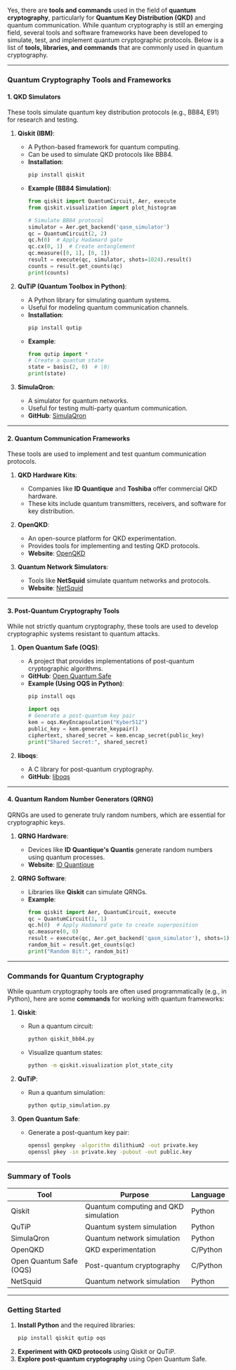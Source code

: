 Yes, there are **tools and commands** used in the field of **quantum cryptography**, particularly for **Quantum Key Distribution (QKD)** and quantum communication. While quantum cryptography is still an emerging field, several tools and software frameworks have been developed to simulate, test, and implement quantum cryptographic protocols. Below is a list of **tools, libraries, and commands** that are commonly used in quantum cryptography.

---

### **Quantum Cryptography Tools and Frameworks**

#### **1. QKD Simulators**
These tools simulate quantum key distribution protocols (e.g., BB84, E91) for research and testing.

1. **Qiskit (IBM)**:
   - A Python-based framework for quantum computing.
   - Can be used to simulate QKD protocols like BB84.
   - **Installation**:
     ```bash
     pip install qiskit
     ```
   - **Example (BB84 Simulation)**:
     ```python
     from qiskit import QuantumCircuit, Aer, execute
     from qiskit.visualization import plot_histogram

     # Simulate BB84 protocol
     simulator = Aer.get_backend('qasm_simulator')
     qc = QuantumCircuit(2, 2)
     qc.h(0)  # Apply Hadamard gate
     qc.cx(0, 1)  # Create entanglement
     qc.measure([0, 1], [0, 1])
     result = execute(qc, simulator, shots=1024).result()
     counts = result.get_counts(qc)
     print(counts)
     ```

2. **QuTiP (Quantum Toolbox in Python)**:
   - A Python library for simulating quantum systems.
   - Useful for modeling quantum communication channels.
   - **Installation**:
     ```bash
     pip install qutip
     ```
   - **Example**:
     ```python
     from qutip import *
     # Create a quantum state
     state = basis(2, 0)  # |0⟩
     print(state)
     ```

3. **SimulaQron**:
   - A simulator for quantum networks.
   - Useful for testing multi-party quantum communication.
   - **GitHub**: [SimulaQron](https://github.com/SoftwareQuTech/SimulaQron)

---

#### **2. Quantum Communication Frameworks**
These tools are used to implement and test quantum communication protocols.

1. **QKD Hardware Kits**:
   - Companies like **ID Quantique** and **Toshiba** offer commercial QKD hardware.
   - These kits include quantum transmitters, receivers, and software for key distribution.

2. **OpenQKD**:
   - An open-source platform for QKD experimentation.
   - Provides tools for implementing and testing QKD protocols.
   - **Website**: [OpenQKD](https://openqkd.eu/)

3. **Quantum Network Simulators**:
   - Tools like **NetSquid** simulate quantum networks and protocols.
   - **Website**: [NetSquid](https://netsquid.org/)

---

#### **3. Post-Quantum Cryptography Tools**
While not strictly quantum cryptography, these tools are used to develop cryptographic systems resistant to quantum attacks.

1. **Open Quantum Safe (OQS)**:
   - A project that provides implementations of post-quantum cryptographic algorithms.
   - **GitHub**: [Open Quantum Safe](https://github.com/open-quantum-safe)
   - **Example (Using OQS in Python)**:
     ```bash
     pip install oqs
     ```
     ```python
     import oqs
     # Generate a post-quantum key pair
     kem = oqs.KeyEncapsulation("Kyber512")
     public_key = kem.generate_keypair()
     ciphertext, shared_secret = kem.encap_secret(public_key)
     print("Shared Secret:", shared_secret)
     ```

2. **liboqs**:
   - A C library for post-quantum cryptography.
   - **GitHub**: [liboqs](https://github.com/open-quantum-safe/liboqs)

---

#### **4. Quantum Random Number Generators (QRNG)**
QRNGs are used to generate truly random numbers, which are essential for cryptographic keys.

1. **QRNG Hardware**:
   - Devices like **ID Quantique's Quantis** generate random numbers using quantum processes.
   - **Website**: [ID Quantique](https://www.idquantique.com/)

2. **QRNG Software**:
   - Libraries like **Qiskit** can simulate QRNGs.
   - **Example**:
     ```python
     from qiskit import Aer, QuantumCircuit, execute
     qc = QuantumCircuit(1, 1)
     qc.h(0)  # Apply Hadamard gate to create superposition
     qc.measure(0, 0)
     result = execute(qc, Aer.get_backend('qasm_simulator'), shots=1).result()
     random_bit = result.get_counts(qc)
     print("Random Bit:", random_bit)
     ```

---

### **Commands for Quantum Cryptography**
While quantum cryptography tools are often used programmatically (e.g., in Python), here are some **commands** for working with quantum frameworks:

1. **Qiskit**:
   - Run a quantum circuit:
     ```bash
     python qiskit_bb84.py
     ```
   - Visualize quantum states:
     ```bash
     python -m qiskit.visualization plot_state_city
     ```

2. **QuTiP**:
   - Run a quantum simulation:
     ```bash
     python qutip_simulation.py
     ```

3. **Open Quantum Safe**:
   - Generate a post-quantum key pair:
     ```bash
     openssl genpkey -algorithm dilithium2 -out private.key
     openssl pkey -in private.key -pubout -out public.key
     ```

---

### **Summary of Tools**
| **Tool**               | **Purpose**                              | **Language** |
|-------------------------|------------------------------------------|--------------|
| Qiskit                  | Quantum computing and QKD simulation    | Python       |
| QuTiP                   | Quantum system simulation               | Python       |
| SimulaQron              | Quantum network simulation              | Python       |
| OpenQKD                 | QKD experimentation                     | C/Python     |
| Open Quantum Safe (OQS) | Post-quantum cryptography               | C/Python     |
| NetSquid                | Quantum network simulation              | Python       |

---

### **Getting Started**
1. **Install Python** and the required libraries:
   ```bash
   pip install qiskit qutip oqs
   ```
2. **Experiment with QKD protocols** using Qiskit or QuTiP.
3. **Explore post-quantum cryptography** using Open Quantum Safe.
